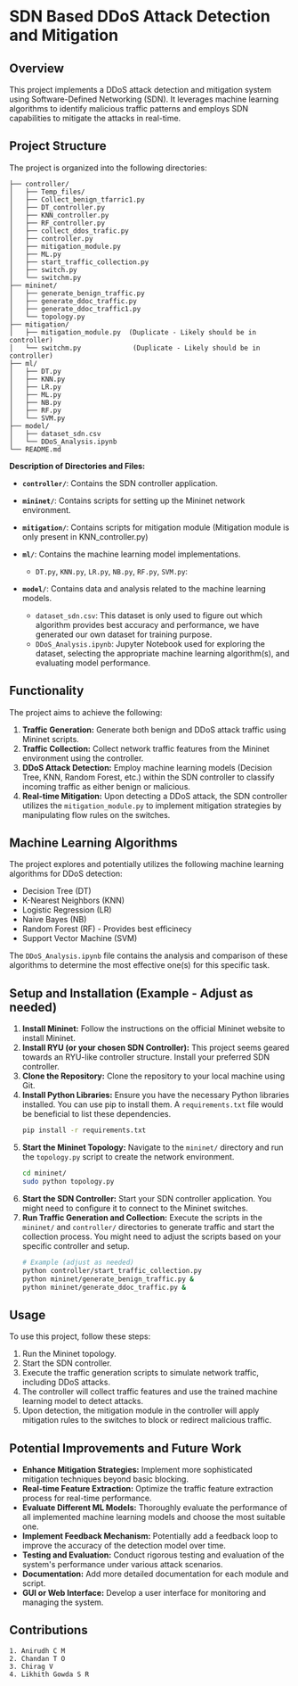 # SDN Based DDoS Attack Detection and Mitigation

## Overview

This project implements a DDoS attack detection and mitigation system using Software-Defined Networking (SDN). It leverages machine learning algorithms to identify malicious traffic patterns and employs SDN capabilities to mitigate the attacks in real-time.

## Project Structure

The project is organized into the following directories:
```
├── controller/
│   ├── Temp_files/
│   ├── Collect_benign_tfarric1.py
│   ├── DT_controller.py
│   ├── KNN_controller.py
│   ├── RF_controller.py
│   ├── collect_ddos_trafic.py
│   ├── controller.py
│   ├── mitigation_module.py
│   ├── ML.py
│   ├── start_traffic_collection.py
│   ├── switch.py
│   └── switchm.py
├── mininet/
│   ├── generate_benign_traffic.py
│   ├── generate_ddoc_traffic.py
│   ├── generate_ddoc_traffic1.py
│   └── topology.py
├── mitigation/
│   ├── mitigation_module.py  (Duplicate - Likely should be in controller)
│   └── switchm.py             (Duplicate - Likely should be in controller)
├── ml/
│   ├── DT.py
│   ├── KNN.py
│   ├── LR.py
│   ├── ML.py
│   ├── NB.py
│   ├── RF.py
│   └── SVM.py
├── model/
│   ├── dataset_sdn.csv
│   └── DDoS_Analysis.ipynb
└── README.md
```

**Description of Directories and Files:**

* **`controller/`**: Contains the SDN controller application.
   
* **`mininet/`**: Contains scripts for setting up the Mininet network environment.
 
* **`mitigation/`**: Contains scripts for mitigation module (Mitigation module is only present in KNN_controller.py)
* **`ml/`**: Contains the machine learning model implementations.
    * `DT.py`, `KNN.py`, `LR.py`, `NB.py`, `RF.py`, `SVM.py`:
* **`model/`**: Contains data and analysis related to the machine learning models.
    * `dataset_sdn.csv`: This dataset is only used to figure out which algorithm provides best accuracy and performance, we have generated our own dataset for training purpose.
    * `DDoS_Analysis.ipynb`: Jupyter Notebook used for exploring the dataset, selecting the appropriate machine learning algorithm(s), and evaluating model performance.

## Functionality

The project aims to achieve the following:

1.  **Traffic Generation:** Generate both benign and DDoS attack traffic using Mininet scripts.
2.  **Traffic Collection:** Collect network traffic features from the Mininet environment using the controller.
3.  **DDoS Attack Detection:** Employ machine learning models (Decision Tree, KNN, Random Forest, etc.) within the SDN controller to classify incoming traffic as either benign or malicious.
4.  **Real-time Mitigation:** Upon detecting a DDoS attack, the SDN controller utilizes the `mitigation_module.py` to implement mitigation strategies by manipulating flow rules on the switches.

## Machine Learning Algorithms

The project explores and potentially utilizes the following machine learning algorithms for DDoS detection:

* Decision Tree (DT)
* K-Nearest Neighbors (KNN)
* Logistic Regression (LR)
* Naive Bayes (NB)
* Random Forest (RF) - Provides best efficinecy
* Support Vector Machine (SVM)

The `DDoS_Analysis.ipynb` file  contains the analysis and comparison of these algorithms to determine the most effective one(s) for this specific task.

## Setup and Installation (Example - Adjust as needed)

1.  **Install Mininet:** Follow the instructions on the official Mininet website to install Mininet.
2.  **Install RYU (or your chosen SDN Controller):** This project seems geared towards an RYU-like controller structure. Install your preferred SDN controller.
3.  **Clone the Repository:** Clone the repository to your local machine using Git.
4.  **Install Python Libraries:** Ensure you have the necessary Python libraries installed. You can use pip to install them. A `requirements.txt` file would be beneficial to list these dependencies.
    ```bash
    pip install -r requirements.txt
    ```  
5.  **Start the Mininet Topology:** Navigate to the `mininet/` directory and run the `topology.py` script to create the network environment.
    ```bash
    cd mininet/
    sudo python topology.py
    ```
6.  **Start the SDN Controller:** Start your SDN controller application. You might need to configure it to connect to the Mininet switches.
7.  **Run Traffic Generation and Collection:** Execute the scripts in the `mininet/` and `controller/` directories to generate traffic and start the collection process. You might need to adjust the scripts based on your specific controller and setup.
    ```bash
    # Example (adjust as needed)
    python controller/start_traffic_collection.py
    python mininet/generate_benign_traffic.py &
    python mininet/generate_ddoc_traffic.py &
    ```

## Usage

To use this project, follow these steps:
1.  Run the Mininet topology.
2.  Start the SDN controller.
3.  Execute the traffic generation scripts to simulate network traffic, including DDoS attacks.
4.  The controller will collect traffic features and use the trained machine learning model to detect attacks.
5.  Upon detection, the mitigation module in the controller will apply mitigation rules to the switches to block or redirect malicious traffic.

## Potential Improvements and Future Work

* **Enhance Mitigation Strategies:** Implement more sophisticated mitigation techniques beyond basic blocking.
* **Real-time Feature Extraction:** Optimize the traffic feature extraction process for real-time performance.
* **Evaluate Different ML Models:** Thoroughly evaluate the performance of all implemented machine learning models and choose the most suitable one.
* **Implement Feedback Mechanism:** Potentially add a feedback loop to improve the accuracy of the detection model over time.
* **Testing and Evaluation:** Conduct rigorous testing and evaluation of the system's performance under various attack scenarios.
* **Documentation:** Add more detailed documentation for each module and script.
* **GUI or Web Interface:** Develop a user interface for monitoring and managing the system.

## Contributions
    1. Anirudh C M
    2. Chandan T O
    3. Chirag V
    4. Likhith Gowda S R
